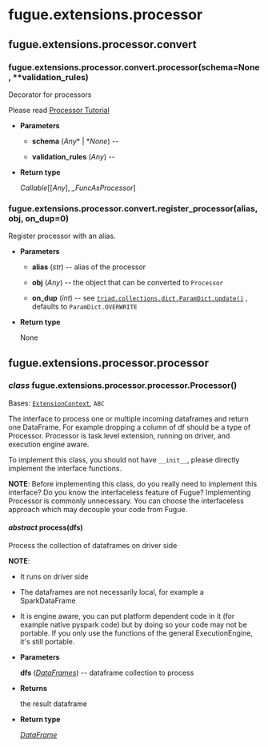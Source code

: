 # fugue.extensions.processor

## fugue.extensions.processor.convert


### fugue.extensions.processor.convert.processor(schema=None, \*\*validation_rules)
Decorator for processors

Please read
[Processor Tutorial](https://fugue-tutorials.readthedocs.io/tutorials/extensions/processor.html)


* **Parameters**

    
    * **schema** (*Any** | **None*) -- 


    * **validation_rules** (*Any*) -- 



* **Return type**

    *Callable*[[*Any*], *_FuncAsProcessor*]



### fugue.extensions.processor.convert.register_processor(alias, obj, on_dup=0)
Register processor with an alias.


* **Parameters**

    
    * **alias** (*str*) -- alias of the processor


    * **obj** (*Any*) -- the object that can be converted to
    `Processor`


    * **on_dup** (*int*) -- see [`triad.collections.dict.ParamDict.update()`](https://triad.readthedocs.io/en/latest/api/triad.collections.html#triad.collections.dict.ParamDict.update)
    , defaults to `ParamDict.OVERWRITE`



* **Return type**

    None


## fugue.extensions.processor.processor


### _class_ fugue.extensions.processor.processor.Processor()
Bases: [`ExtensionContext`](fugue.extensions.md#fugue.extensions.context.ExtensionContext), `ABC`

The interface to process one or multiple incoming dataframes and return one
DataFrame. For example dropping a column of df should be a type of Processor.
Processor is task level extension, running on driver, and execution engine aware.

To implement this class, you should not have `__init__`, please directly implement
the interface functions.

**NOTE**: Before implementing this class, do you really need to implement this
interface? Do you know the interfaceless feature of Fugue? Implementing Processor
is commonly unnecessary. You can choose the interfaceless approach which may
decouple your code from Fugue.


#### _abstract_ process(dfs)
Process the collection of dataframes on driver side

**NOTE**: 
* It runs on driver side


* The dataframes are not necessarily local, for example a SparkDataFrame


* It is engine aware, you can put platform dependent code in it (for example
native pyspark code) but by doing so your code may not be portable. If you
only use the functions of the general ExecutionEngine, it's still portable.


* **Parameters**

    **dfs** ([*DataFrames*](fugue.dataframe.md#fugue.dataframe.dataframes.DataFrames)) -- dataframe collection to process



* **Returns**

    the result dataframe



* **Return type**

    [*DataFrame*](fugue.dataframe.md#fugue.dataframe.dataframe.DataFrame)
